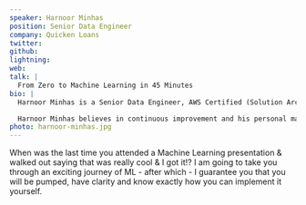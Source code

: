 ```yaml
---
speaker: Harnoor Minhas
position: Senior Data Engineer
company: Quicken Loans
twitter:
github:
lightning:
web:
talk: |
  From Zero to Machine Learning in 45 Minutes
bio: |
  Harnoor Minhas is a Senior Data Engineer, AWS Certified (Solution Architect, Developer and Dev Ops Administrator) and a Cloud Technology Enthusiast at Quicken Loans, the nation's largest mortgage lender, which is based in Detroit, Michigan. Harnoor has more than 15 years of diverse work experience working in various sectors namely banking, securities, finance, education, tax, regulatory, private, state and federal government.

  Harnoor Minhas believes in continuous improvement and his personal mantra is ‘Believe in Yourself. Live and Grow Everyday’. He also loves helping and mentoring people in technology to realize their full potential. Harnoor is deeply interested in keeping up with the latest technology developments in Big Data, Graph Databases, Natural Language Processing, Machine Learning, Serverless Computing and their implementation in AWS cloud. Harnoor is also into cryptocurrency and at point was also heating up his basement using his cryptocurrency mining rig, utilizing 16 graphic cards.
photo: harnoor-minhas.jpg
---
```


When was the last time you attended a Machine Learning presentation & walked out saying that was really cool & I got it!? I am going to take you through an exciting journey of ML - after which - I guarantee you that you will be pumped, have clarity and know exactly how you can implement it yourself.
